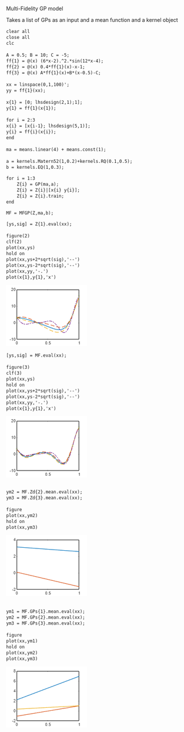 Multi-Fidelity GP model

Takes a list of GPs as an input and a mean function and a kernel object

```matlab:Code
clear all
close all
clc

A = 0.5; B = 10; C = -5;
ff{1} = @(x) (6*x-2).^2.*sin(12*x-4);
ff{2} = @(x) 0.4*ff{1}(x)-x-1;
ff{3} = @(x) A*ff{1}(x)+B*(x-0.5)-C; 

xx = linspace(0,1,100)';
yy = ff{1}(xx);

x{1} = [0; lhsdesign(2,1);1];
y{1} = ff{1}(x{1});

for i = 2:3
x{i} = [x{i-1}; lhsdesign(5,1)];
y{i} = ff{i}(x{i});
end

ma = means.linear(4) + means.const(1);

a = kernels.Matern52(1,0.2)+kernels.RQ(0.1,0.5);
b = kernels.EQ(1,0.3);
```

```matlab:Code
for i = 1:3
    Z{i} = GP(ma,a);
    Z{i} = Z{i}|[x{i} y{i}];
    Z{i} = Z{i}.train;
end
```

```matlab:Code
MF = MFGP(Z,ma,b);
```

```matlab:Code
[ys,sig] = Z{1}.eval(xx);

figure(2)
clf(2)
plot(xx,ys)
hold on
plot(xx,ys+2*sqrt(sig),'--')
plot(xx,ys-2*sqrt(sig),'--')
plot(xx,yy,'-.')
plot(x{1},y{1},'x')
```

![figure_0.png](TestMFGPClass_images/figure_0.png)

```matlab:Code
[ys,sig] = MF.eval(xx);

figure(3)
clf(3)
plot(xx,ys)
hold on
plot(xx,ys+2*sqrt(sig),'--')
plot(xx,ys-2*sqrt(sig),'--')
plot(xx,yy,'-.')
plot(x{1},y{1},'x')
```

![figure_1.png](TestMFGPClass_images/figure_1.png)

```matlab:Code

```

```matlab:Code
ym2 = MF.Zd{2}.mean.eval(xx);
ym3 = MF.Zd{3}.mean.eval(xx);

figure
plot(xx,ym2)
hold on
plot(xx,ym3)
```

![figure_2.png](TestMFGPClass_images/figure_2.png)

```matlab:Code

ym1 = MF.GPs{1}.mean.eval(xx);
ym2 = MF.GPs{2}.mean.eval(xx);
ym3 = MF.GPs{3}.mean.eval(xx);

figure
plot(xx,ym1)
hold on
plot(xx,ym2)
plot(xx,ym3)
```

![figure_3.png](TestMFGPClass_images/figure_3.png)

```matlab:Code

```
